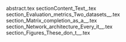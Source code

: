 abstract.tex
sectionContent_Text_.tex
section_Evaluation_metrics_Two_datasets__.tex
section_Matrix_completion_as_a__.tex
section_Network_architecture_Every_it__.tex
section_Figures_These_don_t__.tex
